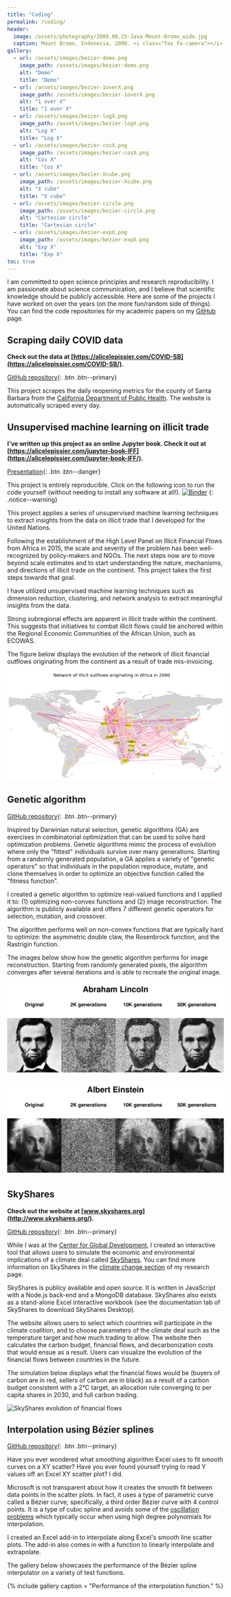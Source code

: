 ```yaml
---
title: "Coding"
permalink: /coding/
header:
  image: /assets/photography/2009.08.25-Java-Mount-Bromo_wide.jpg
  caption: Mount Bromo, Indonesia, 2009. <i class="fas fa-camera"></i> A. Lépissier
gallery:
  - url: /assets/images/bezier-demo.png
    image_path: /assets/images/bezier-demo.png
    alt: "Demo"
    title: "Demo"
  - url: /assets/images/bezier-1overX.png
    image_path: /assets/images/bezier-1overX.png
    alt: "1 over X"
    title: "1 over X"
  - url: /assets/images/bezier-logX.png
    image_path: /assets/images/bezier-logX.png
    alt: "Log X"
    title: "Log X"
  - url: /assets/images/bezier-cosX.png
    image_path: /assets/images/bezier-cosX.png
    alt: "Cos X"
    title: "Cos X"
  - url: /assets/images/bezier-Xcube.png
    image_path: /assets/images/bezier-Xcube.png
    alt: "X cube"
    title: "X cube"
  - url: /assets/images/bezier-circle.png
    image_path: /assets/images/bezier-circle.png
    alt: "Cartesian circle"
    title: "Cartesian circle"
  - url: /assets/images/bezier-expX.png
    image_path: /assets/images/bezier-expX.png
    alt: "Exp X"
    title: "Exp X"
toc: true
---
```


I am committed to open science principles and research reproducibility. I am passionate about science communication, and I believe that scientific knowledge should be publicly accessible. Here are some of the projects I have worked on over the years (on the more fun/random side of things). You can find the code repositories for my academic papers on my [GitHub](https://github.com/walice) page.

## Scraping daily COVID data

**Check out the data at [https://alicelepissier.com/COVID-SB](https://alicelepissier.com/COVID-SB/).**

[<i class="fab fa-github"></i> GitHub repository](https://github.com/walice/COVID-SB){: .btn .btn--primary}

This project scrapes the daily reopening metrics for the county of Santa Barbara from the [California Department of Public Health](https://www.cdph.ca.gov/Programs/CID/DCDC/Pages/COVID-19/COVID19CountyDataTable.aspx). The website is automatically scraped every day.

## Unsupervised machine learning on illicit trade

**I've written up this project as an online Jupyter book. Check it out at [https://alicelepissier.com/jupyter-book-IFF](https://alicelepissier.com/jupyter-book-IFF/).**

[<i class="fas fa-book"></i> Presentation](/assets/Unsupervised-learning-trade.slides.html){: .btn .btn--danger}

This project is entirely reproducible. Click on the following icon to run the code yourself (without needing to install any software at all!). [![Binder](https://mybinder.org/badge_logo.svg)](https://mybinder.org/v2/gh/walice/jupyter-book-IFF/gh-pages?urlpath=lab/tree/work/_sources/Unsupervised-learning-trade.ipynb)
{: .notice--warning}

This project applies a series of unsupervised machine learning techniques to extract insights from the data on illicit trade that I developed for the United Nations.

Following the establishment of the High Level Panel on Illicit Financial Flows from Africa in 2015, the scale and severity of the problem has been well-recognized by policy-makers and NGOs. The next steps now are to move beyond scale estimates and to start understanding the nature, mechanisms, and directions of illicit trade on the continent. This project takes the first steps towards that goal.

I have utilized unsupervised machine learning techniques such as dimension reduction, clustering, and network analysis to extract meaningful insights from the data.

Strong subregional effects are apparent in illicit trade within the continent. This suggests that initiatives to combat illicit flows could be anchored within the Regional Economic Communities of the African Union, such as ECOWAS.

The figure below displays the evolution of the network of illicit financial outflows originating from the continent as a result of trade mis-invoicing.

![Evolution of network of illicit trade](/assets/images/network-IFF4.gif)

## Genetic algorithm

[<i class="fab fa-github"></i> GitHub repository](https://github.com/walice/Genetic-Algorithm){: .btn .btn--primary}

Inspired by Darwinian natural selection, genetic algorithms (GA) are exercises in combinatorial optimization that can be used to solve hard optimization problems. Genetic algorithms mimic the process of evolution where only the "fittest" individuals survive over many generations. Starting from a randomly generated population, a GA applies a variety of "genetic operators" so that individuals in the population reproduce, mutate, and clone themselves in order to optimize an objective function called the "fitness function".

I created a genetic algorithm to optimize real-valued functions and I applied it to: (1) optimizing non-convex functions and (2) image reconstruction. The algorithm is publicly available and offers 7 different genetic operators for selection, mutation, and crossover.

The algorithm performs well on non-convex functions that are typically hard to optimize: the asymmetric double claw, the Rosenbrock function, and the Rastrigin function.

The images below show how the genetic algorithm performs for image reconstruction. Starting from randomly generated pixels, the algorithm converges after several iterations and is able to recreate the original image.

![Abraham Lincoln](/assets/images/genetic-lincoln.png)

![Albert Einstein](/assets/images/genetic-einstein.png)

## SkyShares

**Check out the website at [www.skyshares.org](http://www.skyshares.org/).**

[<i class="fab fa-github"></i> GitHub repository](https://github.com/walice/skyshares){: .btn .btn--primary}

While I was at the [Center for Global Development](https://www.cgdev.org/), I created an interactive tool that allows users to simulate the economic and environmental implications of a climate deal called [SkyShares](http://www.skyshares.org/). You can find more information on SkyShares in the [climate change section](/research/02-climatechange//#skyshares) of my research page.

SkyShares is publicy available and open source. It is written in JavaScript with a Node.js back-end and a MongoDB database. SkyShares also exists as a stand-alone Excel interactive workbook (see the documentation tab of SkyShares to download SkyShares Desktop).

The website allows users to select which countries will participate in the climate coalition, and to choose parameters of the climate deal such as the temperature target and how much trading to allow. The website then calculates the carbon budget, financial flows, and decarbonization costs that would ensue as a result. Users can visualize the evolution of the financial flows between countries in the future.

The simulation below displays what the financial flows would be (buyers of carbon are in red, sellers of carbon are in black) as a result of a carbon budget consistent with a 2°C target, an allocation rule converging to per capita shares in 2030, and full carbon trading.

![SkyShares evolution of financial flows](/assets/images/skyshares-evolution-flows.gif)

## Interpolation using Bézier splines

[<i class="fab fa-github"></i> GitHub repository](https://github.com/walice/beziersplines){: .btn .btn--primary}

Have you ever wondered what smoothing algorithm Excel uses to fit smooth curves on a XY scatter? Have you ever found yourself trying to read Y values off an Excel XY scatter plot? I did.

Microsoft is not transparent about how it creates the smooth fit between data points in the scatter plots. In fact, it uses a type of parametric curve called a Bézier curve; specifically, a third order Bézier curve with 4 control points. It is a type of cubic spline and avoids some of the [oscillation problems](http://en.wikipedia.org/wiki/Runge's_phenomenon) which typically occur when using high degree polynomials for interpolation.

I created an Excel add-in to interpolate along Excel's smooth line scatter plots. The add-in also comes in with a function to linearly interpolate and extrapolate.

The gallery below showcases the performance of the Bézier spline interpolator on a variety of test functions.

{% include gallery 
  caption = "Performance of the interpolation function." %}